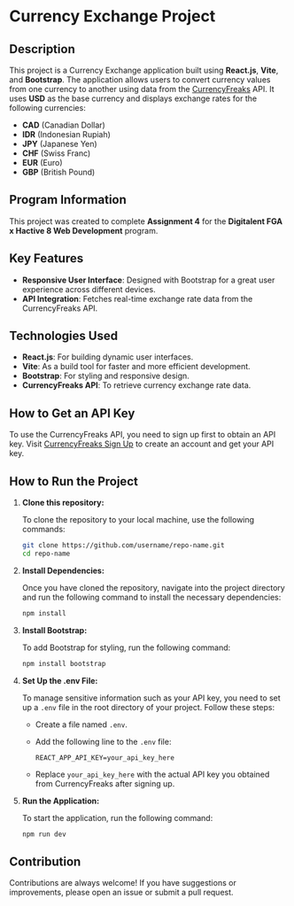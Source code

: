 # Currency Exchange Project

## Description

This project is a Currency Exchange application built using **React.js**, **Vite**, and **Bootstrap**. The application allows users to convert currency values from one currency to another using data from the [CurrencyFreaks](https://billing.currencyfreaks.com/) API. It uses **USD** as the base currency and displays exchange rates for the following currencies:

- **CAD** (Canadian Dollar)
- **IDR** (Indonesian Rupiah)
- **JPY** (Japanese Yen)
- **CHF** (Swiss Franc)
- **EUR** (Euro)
- **GBP** (British Pound)

## Program Information

This project was created to complete **Assignment 4** for the **Digitalent FGA x Hactive 8 Web Development** program.

## Key Features

- **Responsive User Interface**: Designed with Bootstrap for a great user experience across different devices.
- **API Integration**: Fetches real-time exchange rate data from the CurrencyFreaks API.

## Technologies Used

- **React.js**: For building dynamic user interfaces.
- **Vite**: As a build tool for faster and more efficient development.
- **Bootstrap**: For styling and responsive design.
- **CurrencyFreaks API**: To retrieve currency exchange rate data.

## How to Get an API Key

To use the CurrencyFreaks API, you need to sign up first to obtain an API key. Visit [CurrencyFreaks Sign Up](https://billing.currencyfreaks.com/) to create an account and get your API key.

## How to Run the Project

1. **Clone this repository:**

   To clone the repository to your local machine, use the following commands:
   
   ```bash
   git clone https://github.com/username/repo-name.git
   cd repo-name
   
2. **Install Dependencies:**
   
   Once you have cloned the repository, navigate into the project directory and run the following command to install the necessary dependencies:
   
   ```bash
   npm install
   
3. **Install Bootstrap:**
   
   To add Bootstrap for styling, run the following command:
   
   ```bash
   npm install bootstrap

4. **Set Up the .env File:**
   
   To manage sensitive information such as your API key, you need to set up a `.env` file in the root directory of your project. Follow these steps:
   
   - Create a file named `.env`.
   - Add the following line to the `.env` file:
     
     ```plaintext
     REACT_APP_API_KEY=your_api_key_here
     ```
   - Replace `your_api_key_here` with the actual API key you obtained from CurrencyFreaks after signing up.

5. **Run the Application:**
   
   To start the application, run the following command:
   
   ```bash
   npm run dev

## Contribution

Contributions are always welcome! If you have suggestions or improvements, please open an issue or submit a pull request.
